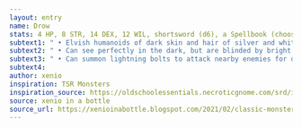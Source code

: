```yaml
---
layout: entry 
name: Drow
stats: 4 HP, 8 STR, 14 DEX, 12 WIL, shortsword (d6), a Spellbook (choose one: Web, Spider Climb, or Night Sphere)
subtext1: " • Elvish humanoids of dark skin and hair of silver and white. Live deep in the underworld and feverishly worship strange deities."
subtext2: " • Can see perfectly in the dark, but are blinded by bright light."
subtext3: " • Can summon lightning bolts to attack nearby enemies for d12 damage."
subtext4: 
author: xenio
inspiration: TSR Monsters
inspiration_source: https://oldschoolessentials.necroticgnome.com/srd/index.php/Monster_Descriptions
source: xenio in a bottle
source_url: https://xenioinabottle.blogspot.com/2021/02/classic-monsters-for-cairnito-part-1.html
---
```

